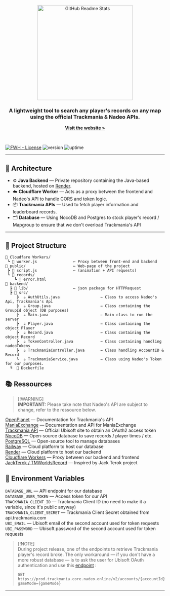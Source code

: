 <p align="center">
 <img width="300px" src="https://cdn2.steamgriddb.com/logo/369a226ba5264d149663022a90786d1f.png" align="center" alt="GitHub Readme Stats" />
 <h3 align="center"> A lightweight tool to search any player's records on any map using the official Trackmania & Nadeo APIs.</h3>
 <div align="center">
  <p align="center">
    <a href="https://frenchthebeast.github.io/trackmaniamyrecords/"><strong>Visit the website »</strong></a>
</p>
 </div>
<br>

[![FWH - License](https://img.shields.io/pypi/l/tmrl?color=blue)]([https://github.com/trackmania-rl/tmrl/blob/master/LICENSE](https://github.com/FrenchTheBeast/trackmaniamyrecords/blob/main/LICENSE))
![version](https://img.shields.io/badge/version-0.1.1-red)
![uptime](https://img.shields.io/badge/Website%20Uptime-100%25-brightgreen)

---

## 🔧 Architecture

- ⚙️ **Java Backend** — Private repository containing the Java-based backend, hosted on [Render](https://render.com).
- ☁️ **Cloudflare Worker** — Acts as a proxy between the frontend and Nadeo's API to handle CORS and token logic.
- 📦 **Trackmania APIs** — Used to fetch player information and leaderboard records.
- 🗂️ **Database** — Using NocoDB and Postgres to stock player's record / Mapgroup to ensure that we don't overload Trackmania's API 

---
## 📂 Project Structure
```
📁 Cloudfare Workers/
 ┗ 📄 worker.js                ← Proxy between front-end and backend
📁 public/                     ← Web-page of the project
 ┣ 📄 script.js                ← (animation + API requests)
 ┗ 📁 records/
    ┗ 📄 error.html            
📁 backend/
  ┣ 📁 lib/                    ← json package for HTTPRequest 
  ┣ 📁 src/
     ┣  ☕️ AuthUtils.java                  ← Class to access Nadeo's Api, Trackmania's Api
     ┣  ☕️ Group.java                      ← Class containing the GroupId object (DB purposes)
     ┣  ☕️ Main.java                       ← Main class to run the server
     ┣  ☕️ Player.java                     ← Class containing the object Player 
     ┣  ☕️ Record.java                     ← Class containing the object Record
     ┣  ☕️ TokenController.java            ← Class containing handling nadeoTokens
     ┣  ☕️ TrackmaniaController.java       ← Class handling AccountID & Record
     ┗  ☕️ TrackmaniaService.java          ← Class using Nadeo's Token for our purposes.
  ┗  📄 Dockerfile                

```
## 📚 Ressources

> [!WARNING]\
> **IMPORTANT:** Please take note that Nadeo's API are subject to change, refer to the ressource below.

[OpenPlanet](https://webservices.openplanet.dev/oauth/auth)  — Documentation for Trackmania's API <br>
[ManiaExchange](https://api2.mania.exchange/)  — Documentation and API for ManiaExchange <br>
[Trackmania API](https://api.trackmania.com/)  — Official Ubisoft site to obtain an OAuth2 access token <br>
[NocoDB](https://github.com/nocodb/nocodb)     — Open-source database to save records / player times / etc. <br>
[PostgreSQL](https://www.postgresql.org/)      — Open-source tool to manage databases <br>
[Railway](https://railway.com/) — Cloud platform to host our database <br>
[Render](https://render.com/)                  — Cloud platform to host our backend<br>
[Cloudflare Workers](https://workers.cloudflare.com/) — Proxy between our backend and frontend<br>
[JackTerok / TMWorldsRecord](https://tmworldrecords.net/) — Inspired by Jack Terok project


## 🔑 Environment Variables 

```DATABASE_URL``` — API endpoint for our database <br>
```DATABASE_USER_TOKEN``` — Access token for our API <br>
```TRACKMANIA_CLIENT_ID``` — Trackmania Client ID (no need to make it a variable, since it's public anyway) <br>
```TRACKMANIA_CLIENT_SECRET``` — Trackmania Client Secret obtained from api.trackmania.com <br>
```UBI_EMAIL``` — Ubisoft email of the second account used for token requests <br>
```UBI_PASSWORD``` — Ubisoft password of the second account used for token requests <br>

> [!NOTE]\
>  During project release, one of the endpoints to retrieve Trackmania player's record broke. The only workaround — if you don't have a more robust database — is to ask the user for Ubisoft OAuth
>  authentication and use this [endpoint](https://webservices.openplanet.dev/core/records/account-records-v2) :
>  ```http
>  GET https://prod.trackmania.core.nadeo.online/v2/accounts/{accountId}/mapRecords?gameMode={gameMode}
>  ```




---
